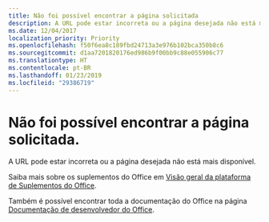 ```yaml
---
title: Não foi possível encontrar a página solicitada
description: A URL pode estar incorreta ou a página desejada não está mais disponível.
ms.date: 12/04/2017
localization_priority: Priority
ms.openlocfilehash: f50f6ea8c189fbd24713a3e976b102bca350b8c6
ms.sourcegitcommit: d1aa7201820176ed986b9f00bb9c88e055906c77
ms.translationtype: HT
ms.contentlocale: pt-BR
ms.lasthandoff: 01/23/2019
ms.locfileid: "29386719"
---
```

# <a name="were-sorry-we-cant-find-the-page-you-requested"></a>Não foi possível encontrar a página solicitada.

A URL pode estar incorreta ou a página desejada não está mais disponível.  

Saiba mais sobre os suplementos do Office em [Visão geral da plataforma de Suplementos do Office](https://docs.microsoft.com/office/dev/add-ins/overview/office-add-ins).

Também é possível encontrar toda a documentação do Office na página [Documentação de desenvolvedor do Office](https://developer.microsoft.com/office/docs).

